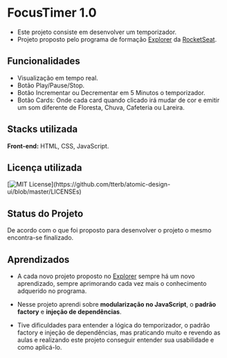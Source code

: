 # FocusTimer 1.0

- Este projeto consiste em desenvolver um temporizador.
- Projeto proposto pelo programa de formação [Explorer](https://www.rocketseat.com.br/explorer) da [RocketSeat](https://www.rocketseat.com.br/).








## Funcionalidades

- Visualização em tempo real.
- Botão Play/Pause/Stop.
- Botão Incrementar ou Decrementar em 5 Minutos o temporizador.
- Botão Cards: Onde cada card quando clicado irá mudar de cor e emitir um som diferente de Floresta, Chuva, Cafeteria ou Lareira. 


## Stacks utilizada

**Front-end:** HTML, CSS, JavaScript.





## Licença utilizada

[![MIT License](https://img.shields.io/apm/l/atomic-design-ui.svg?)](https://github.com/tterb/atomic-design-ui/blob/master/LICENSEs)



## Status do Projeto

De acordo com o que foi proposto para desenvolver o projeto o mesmo encontra-se finalizado.
## Aprendizados
- A cada novo projeto proposto no [Explorer](https://www.rocketseat.com.br/explorer) sempre há um novo aprendizado, sempre aprimorando cada vez mais o conhecimento adquerido no programa.  

- Nesse projeto aprendi sobre **modularização no JavaScript**, o **padrão factory** e **injeção de dependências**.

- Tive dificuldades para entender a lógica do temporizador, o padrão factory e injeção de dependências, mas praticando muito e revendo as aulas e realizando este projeto conseguir entender sua usabilidade e como aplicá-lo.

